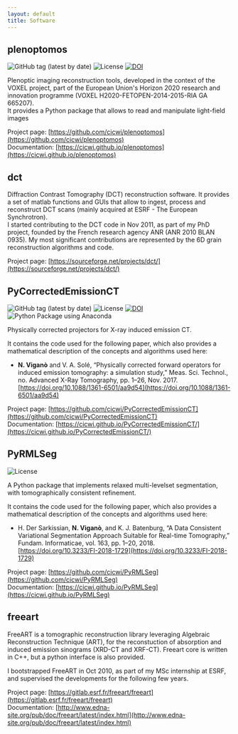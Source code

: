 ```yaml
---
layout: default
title: Software
---
```


## plenoptomos
![GitHub tag (latest by date)](https://img.shields.io/github/v/tag/cicwi/plenoptomos)
![License](https://img.shields.io/github/license/cicwi/plenoptomos)
[![DOI](https://zenodo.org/badge/176960959.svg)](https://zenodo.org/badge/latestdoi/176960959)

Plenoptic imaging reconstruction tools, developed in the context of the VOXEL project, part of the European Union's Horizon 2020 research and innovation programme (VOXEL H2020-FETOPEN-2014-2015-RIA GA 665207).  
It provides a Python package that allows to read and manipulate light-field images

Project page: [https://github.com/cicwi/plenoptomos](https://github.com/cicwi/plenoptomos)  
Documentation: [https://cicwi.github.io/plenoptomos](https://cicwi.github.io/plenoptomos)  

## dct

Diffraction Contrast Tomography (DCT) reconstruction software.
It provides a set of matlab functions and GUIs that allow to ingest, process and reconstruct DCT scans (mainly acquired at ESRF - The European Synchrotron).  
I started contributing to the DCT code in Nov 2011, as part of my PhD project, founded by the French research agency ANR (ANR 2010 BLAN 0935).
My most significant contributions are represented by the 6D grain reconstruction algorithms and code.

Project page: [https://sourceforge.net/projects/dct/](https://sourceforge.net/projects/dct/)  

## PyCorrectedEmissionCT
![GitHub tag (latest by date)](https://img.shields.io/github/v/tag/cicwi/PyCorrectedEmissionCT)
![License](https://img.shields.io/github/license/cicwi/PyCorrectedEmissionCT)
[![DOI](https://zenodo.org/badge/218092017.svg)](https://zenodo.org/badge/latestdoi/218092017)
![Python Package using Anaconda](https://github.com/cicwi/PyCorrectedEmissionCT/workflows/Python%20Package%20using%20Anaconda/badge.svg)

Physically corrected projectors for X-ray induced emission CT.

It contains the code used for the following paper, which also provides a mathematical description of the concepts and algorithms used here:

* **N. Viganò** and V. A. Solé, “Physically corrected forward operators for induced emission tomography: a simulation study,” Meas. Sci. Technol., no. Advanced X-Ray Tomography, pp. 1–26, Nov. 2017.  
[https://doi.org/10.1088/1361-6501/aa9d54](https://doi.org/10.1088/1361-6501/aa9d54)

Project page: [https://github.com/cicwi/PyCorrectedEmissionCT](https://github.com/cicwi/PyCorrectedEmissionCT)  
Documentation: [https://cicwi.github.io/PyCorrectedEmissionCT/](https://cicwi.github.io/PyCorrectedEmissionCT/)

## PyRMLSeg
![License](https://img.shields.io/github/license/cicwi/PyRMLSeg)

A Python package that implements relaxed multi-levelset segmentation, with tomographically consistent refinement.

It contains the code used for the following paper, which also provides a mathematical description of the concepts and algorithms used here:

* H. Der Sarkissian, **N. Viganò**, and K. J. Batenburg, “A Data Consistent Variational Segmentation Approach Suitable for Real-time Tomography,” Fundam. Informaticae, vol. 163, pp. 1–20, 2018.  
[https://doi.org/10.3233/FI-2018-1729](https://doi.org/10.3233/FI-2018-1729)

Project page: [https://github.com/cicwi/PyRMLSeg](https://github.com/cicwi/PyRMLSeg)  
Documentation: [https://cicwi.github.io/PyRMLSeg](https://cicwi.github.io/PyRMLSeg)  

## freeart

FreeART is a tomographic reconstruction library leveraging Algebraic Reconstruction Technique (ART), for the reconstuction of absorption and induced emission sinograms (XRD-CT and XRF-CT).
Freeart core is written in C++, but a python interface is also provided.

I bootstrapped FreeART in Oct 2010, as part of my MSc internship at ESRF, and supervised the developments for the following few years.

Project page: [https://gitlab.esrf.fr/freeart/freeart](https://gitlab.esrf.fr/freeart/freeart)  
Documentation: [http://www.edna-site.org/pub/doc/freeart/latest/index.html](http://www.edna-site.org/pub/doc/freeart/latest/index.html)  

